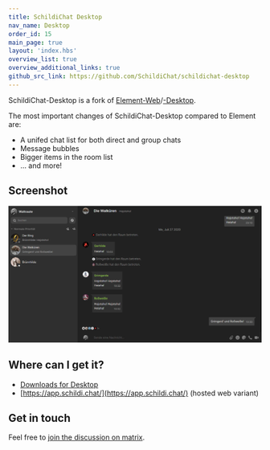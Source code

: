 ```yaml
---
title: SchildiChat Desktop
nav_name: Desktop
order_id: 15
main_page: true
layout: 'index.hbs'
overview_list: true
overview_additional_links: true
github_src_link: https://github.com/SchildiChat/schildichat-desktop
---
```


SchildiChat-Desktop is a fork of [Element-Web](https://github.com/vector-im/element-web)/[-Desktop](https://github.com/vector-im/element-desktop).

The most important changes of SchildiChat-Desktop compared to Element are:
- A unifed chat list for both direct and group chats
- Message bubbles
- Bigger items in the room list
- &hellip; and more!

## Screenshot

<div class="screenshot-container">
<a href="img/1.png" class="desktop-screenshot"><img src="img/1.png" alt="Screenshot"></a>
</div>

## Where can I get it?
- [Downloads for Desktop](https://github.com/SchildiChat/schildichat-desktop/releases)  
- [https://app.schildi.chat/](https://app.schildi.chat/) (hosted web variant)

## Get in touch
Feel free to [join the discussion on matrix](https://matrix.to/#/#schildichat-web:matrix.org).

